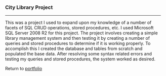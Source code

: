 ### City Library Project
***

This was a project I used to expand upon my knowledge of a number of facets of SQL CRUD operations, stored procedures, etc.  I used Microsoft SQL Server 2008 R2 for this project.  The project involves creating a simple library management system and then testing it by creating a number of queries and stored procedures to determine if it is working properly.  To accomplish this I created the database and tables from scratch and populated the base data.  After resolving some syntax related errors and testing my queries and stored procedures, the system worked as desired.

Return to [portfolio](../../../../) 
 











































































































































































































































































































































































































































































































































































































































































































































































































































































































































































































































































































































































































































































